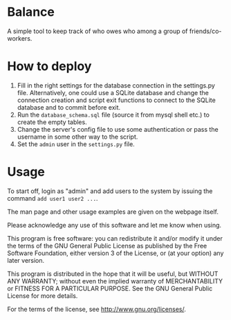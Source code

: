 # Balance

A simple tool to keep track of who owes who among a group of friends/co-workers.

# How to deploy
1. Fill in the right settings for the database
   connection in the settings.py file. Alternatively,
   one could use a SQLite database and change the
   connection creation and script exit functions to
   connect to the SQLite database and to commit before exit.
2. Run the `database_schema.sql` file (source it from mysql shell etc.) to
   create the empty tables.
3. Change the server's config file to use some authentication
   or pass the username in some other way  to the script.
4. Set the `admin` user in the `settings.py` file.


# Usage
To start off, login as "admin" and add users to the system
by issuing the command `add user1 user2 ...`.

The man page and other usage examples are given on the webpage itself.

Please acknowledge any use of this software and let me know when using.

  This program is free software: you can redistribute it and/or modify
  it under the terms of the GNU General Public License as published by
  the Free Software Foundation, either version 3 of the License, or
  (at your option) any later version.

  This program is distributed in the hope that it will be useful,
  but WITHOUT ANY WARRANTY; without even the implied warranty of
  MERCHANTABILITY or FITNESS FOR A PARTICULAR PURPOSE.  See the
  GNU General Public License for more details.

  For the terms of the license, see <http://www.gnu.org/licenses/>.
